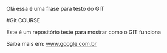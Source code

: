 Olá essa é uma frase para testo do GIT

#Git COURSE


Este é um repositório teste para mostrar como o GIT funciona

Saiba mais em: www.google.com.br
